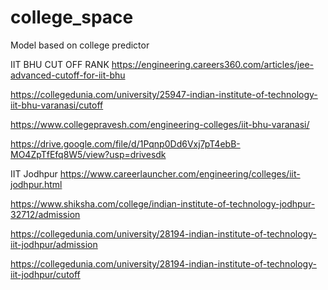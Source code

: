 # college_space
Model based on college predictor

IIT BHU CUT OFF RANK
https://engineering.careers360.com/articles/jee-advanced-cutoff-for-iit-bhu

https://collegedunia.com/university/25947-indian-institute-of-technology-iit-bhu-varanasi/cutoff

https://www.collegepravesh.com/engineering-colleges/iit-bhu-varanasi/

https://drive.google.com/file/d/1Pqnp0Dd6Vxj7pT4ebB-MO4ZpTfEfq8W5/view?usp=drivesdk


IIT Jodhpur
https://www.careerlauncher.com/engineering/colleges/iit-jodhpur.html

https://www.shiksha.com/college/indian-institute-of-technology-jodhpur-32712/admission

https://collegedunia.com/university/28194-indian-institute-of-technology-iit-jodhpur/admission

https://collegedunia.com/university/28194-indian-institute-of-technology-iit-jodhpur/cutoff
